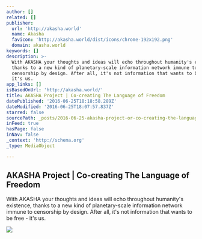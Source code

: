 ```yaml
---
author: []
related: []
publisher:
  url: 'http://akasha.world'
  name: Akasha
  favicon: 'http://akasha.world/dist/icons/chrome-192x192.png'
  domain: akasha.world
keywords: []
description: >-
  With AKASHA your thoughts and ideas will echo throughout humanity's existence,
  thanks to a new kind of planetary-scale information network immune to
  censorship by design. After all, it's not information that wants to be free -
  it's us.
app_links: []
isBasedOnUrl: 'http://akasha.world/'
title: AKASHA Project | Co-creating The Language of Freedom
datePublished: '2016-06-25T18:18:58.289Z'
dateModified: '2016-06-25T18:07:57.837Z'
starred: false
sourcePath: _posts/2016-06-25-akasha-project-or-co-creating-the-language-of-freedom.md
inFeed: true
hasPage: false
inNav: false
_context: 'http://schema.org'
_type: MediaObject

---
```

<article style=""><h1>AKASHA Project | Co-creating The Language of Freedom</h1><p>With AKASHA your thoughts and ideas will echo throughout humanity's existence, thanks to a new kind of planetary-scale information network immune to censorship by design. After all, it's not information that wants to be free - it's us.</p><img src="http://akasha.world/dist/images/ahaska-letters-symbol_2x.png" /></article>